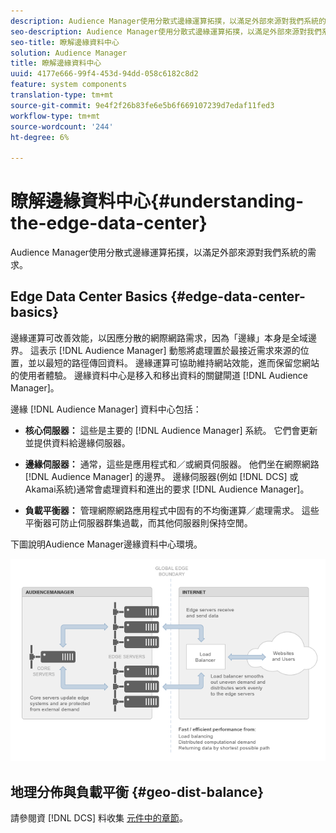 ```yaml
---
description: Audience Manager使用分散式邊緣運算拓撲，以滿足外部來源對我們系統的需求。
seo-description: Audience Manager使用分散式邊緣運算拓撲，以滿足外部來源對我們系統的需求。
seo-title: 瞭解邊緣資料中心
solution: Audience Manager
title: 瞭解邊緣資料中心
uuid: 4177e666-99f4-453d-94dd-058c6182c8d2
feature: system components
translation-type: tm+mt
source-git-commit: 9e4f2f26b83fe6e5b6f669107239d7edaf11fed3
workflow-type: tm+mt
source-wordcount: '244'
ht-degree: 6%

---
```



# 瞭解邊緣資料中心{#understanding-the-edge-data-center}

Audience Manager使用分散式邊緣運算拓撲，以滿足外部來源對我們系統的需求。

## Edge Data Center Basics {#edge-data-center-basics}

<!-- 

c_compedge.xml

 -->

邊緣運算可改善效能，以因應分散的網際網路需求，因為「邊緣」本身是全域邊界。 這表示 [!DNL Audience Manager] 動態將處理置於最接近需求來源的位置，並以最短的路徑傳回資料。 邊緣運算可協助維持網站效能，進而保留您網站的使用者體驗。 邊緣資料中心是移入和移出資料的關鍵閘道 [!DNL Audience Manager]。

邊緣 [!DNL Audience Manager] 資料中心包括：

* **核心伺服器：** 這些是主要的 [!DNL Audience Manager] 系統。 它們會更新並提供資料給邊緣伺服器。

* **邊緣伺服器：** 通常，這些是應用程式和／或網頁伺服器。 他們坐在網際網路 [!DNL Audience Manager] 的邊界。 邊緣伺服器(例如 [!DNL DCS] 或Akamai系統)通常會處理資料和進出的要求 [!DNL Audience Manager]。

* **負載平衡器：** 管理網際網路應用程式中固有的不均衡運算／處理需求。 這些平衡器可防止伺服器群集過載，而其他伺服器則保持空閒。

下圖說明Audience Manager邊緣資料中心環境。

![](assets/edge_data_center.png)

## 地理分佈與負載平衡 {#geo-dist-balance}

請參閱資 [!DNL DCS] 料收集 [元件中的章節](../../reference/system-components/components-data-collection.md)。
